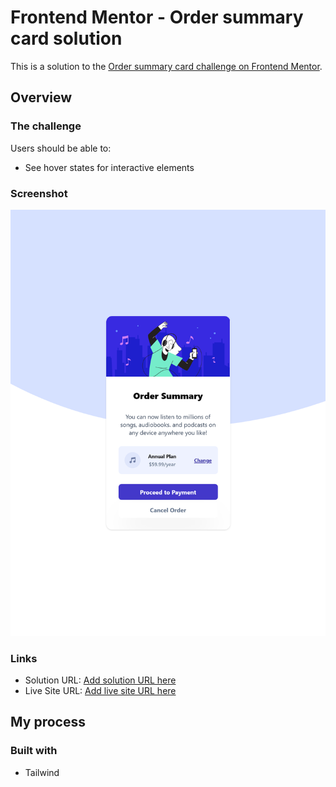 # Frontend Mentor - Order summary card solution

This is a solution to the [Order summary card challenge on Frontend Mentor](https://www.frontendmentor.io/challenges/order-summary-component-QlPmajDUj).

## Overview

### The challenge

Users should be able to:

- See hover states for interactive elements

### Screenshot

![](./desktop.png)

### Links

- Solution URL: [Add solution URL here](https://github.com/hyeo151/Frontend-mentor-projects.git)
- Live Site URL: [Add live site URL here](https://hyeo151.github.io/Frontend-mentor-projects/6_order-summary-component-main/src)

## My process

### Built with

- Tailwind